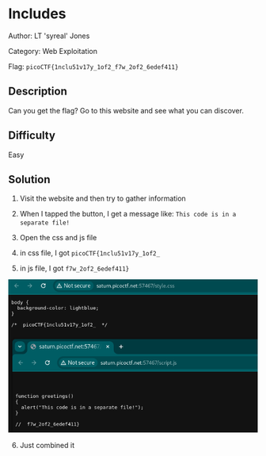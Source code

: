 # Includes

Author: LT 'syreal' Jones

Category: Web Exploitation

Flag: `picoCTF{1nclu51v17y_1of2_f7w_2of2_6edef411}`

## Description

Can you get the flag?
Go to this website and see what you can discover.

## Difficulty

Easy

## Solution

1. Visit the website and then try to gather information

2. When I tapped the button, I get a message like: `This code is in a separate file!`

3. Open the css and js file

4. in css file, I got `picoCTF{1nclu51v17y_1of2_`

5. in js file, I got `f7w_2of2_6edef411}`

![POC 1](image.png)

6. Just combined it
